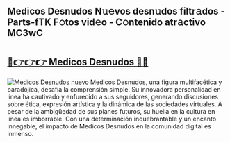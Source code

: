 ## Medicos Desnudos N𝚞𝚎vos desn𝚞dos filtr𝚊dos - Parts-fTK F𝚘tos vid𝚎o - C𝚘ntenido atr𝚊ctivo MC3wC

# <h2><a href="http://mb0vhvl.tromn.icu/?c=Medicos+Desnudos">🔗👉👉👉 Medicos Desnudos 🔗🔗</a></h2>

[![Medicos Desnudos nuevo](https://i.imgur.com/pEAQMta.gif)](http://mb0vhvl.tromn.icu/?c=Medicos+Desnudos)
Medicos Desnudos, una figura multifacética y paradójica, desafía la comprensión simple. Su innovadora personalidad en línea ha cautivado y enfurecido a sus seguidores, generando discusiones sobre ética, expresión artística y la dinámica de las sociedades virtuales. A pesar de la ambigüedad de sus planes futuros, su huella en la cultura en línea es imborrable. Con una determinación inquebrantable y un encanto innegable, el impacto de Medicos Desnudos en la comunidad digital es inmenso.
